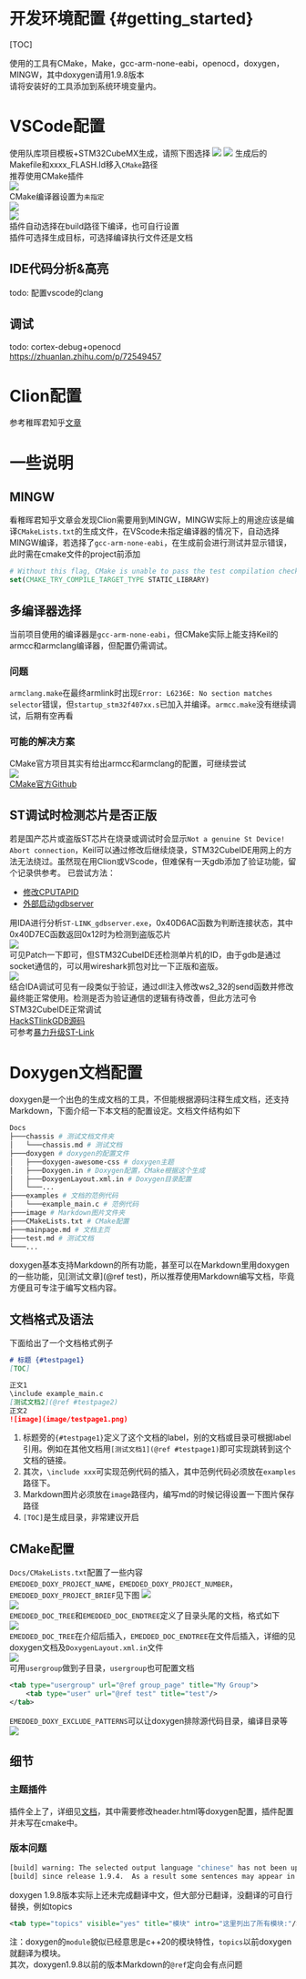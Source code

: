 # 开发环境配置 {#getting_started}
[TOC]

使用的工具有CMake，Make，gcc-arm-none-eabi，openocd，doxygen，MINGW，其中doxygen请用1.9.8版本  
请将安装好的工具添加到系统环境变量内。

# VSCode配置
使用队库项目模板+STM32CubeMX生成，请照下图选择
![](image/2023-10-23-22-55-34.png)
![](image/2023-10-23-22-55-06.png)
生成后的Makefile和xxxx_FLASH.ld移入`CMake`路径   
推荐使用CMake插件  
![](image/2023-10-23-23-10-50.png)  
CMake编译器设置为`未指定`  
![](image/2023-10-23-23-12-09.png)  
![](image/2023-10-23-23-11-36.png)  
插件自动选择在build路径下编译，也可自行设置  
插件可选择生成目标，可选择编译执行文件还是文档

## IDE代码分析&高亮
todo: 配置vscode的clang

## 调试
todo: cortex-debug+openocd  
https://zhuanlan.zhihu.com/p/72549457


# Clion配置
参考稚晖君知乎[文章](https://zhuanlan.zhihu.com/p/145801160)

# 一些说明

## MINGW
看稚晖君知乎文章会发现Clion需要用到MINGW，MINGW实际上的用途应该是编译`CMakeLists.txt`的生成文件，在VScode未指定编译器的情况下，自动选择MINGW编译，若选择了`gcc-arm-none-eabi`，在生成前会进行测试并显示错误，此时需在cmake文件的project前添加  
```CMake
# Without this flag, CMake is unable to pass the test compilation check
set(CMAKE_TRY_COMPILE_TARGET_TYPE STATIC_LIBRARY)
```

## 多编译器选择
当前项目使用的编译器是`gcc-arm-none-eabi`，但CMake实际上能支持Keil的armcc和armclang编译器，但配置仍需调试。
### 问题
`armclang.make`在最终armlink时出现`Error: L6236E: No section matches selector`错误，但`startup_stm32f407xx.s`已加入并编译。`armcc.make`没有继续调试，后期有空再看
### 可能的解决方案
CMake官方项目其实有给出armcc和armclang的配置，可继续尝试  
![](image/2023-10-23-23-05-58.png)  
[CMake官方Github](https://github.com/Kitware/CMake)


## ST调试时检测芯片是否正版
若是国产芯片或盗版ST芯片在烧录或调试时会显示`Not a genuine St Device! Abort connection`，Keil可以通过修改后继续烧录，STM32CubeIDE用网上的方法无法绕过。虽然现在用Clion或VScode，但难保有一天gdb添加了验证功能，留个记录供参考。
已尝试方法：
- [修改CPUTAPID](https://electronics.stackexchange.com/questions/681952/how-to-make-new-versions-of-stm32cubeide-1-9-to-debug-fake-stm32-chips)
- [外部启动gdbserver](https://www.cnblogs.com/DragonStart/p/12199455.html)  
  
用IDA进行分析`ST-LINK_gdbserver.exe`，0x40D6AC函数为判断连接状态，其中0x40D7EC函数返回0x12时为检测到盗版芯片  
![](image/2023-10-24-00-27-24.png)  
可见Patch一下即可，但STM32CubeIDE还检测单片机的ID，由于gdb是通过socket通信的，可以用wireshark抓包对比一下正版和盗版。  
![](image/2023-10-24-00-36-12.png)  
结合IDA调试可见有一段类似于验证，通过dll注入修改ws2_32的send函数并修改最终能正常使用。检测是否为验证通信的逻辑有待改善，但此方法可令STM32CubeIDE正常调试  
[HackSTlinkGDB源码](https://github.com/JamesHoi/HackSTLinkGDB)  
可参考[暴力升级ST-Link](https://github.com/armink/HackSTLinkUpgrade)

# Doxygen文档配置
doxygen是一个出色的生成文档的工具，不但能根据源码注释生成文档，还支持Markdown，下面介绍一下本文档的配置设定。文档文件结构如下
```bash
Docs
├───chassis # 测试文档文件夹 
│   └───chassis.md # 测试文档
├───doxygen # doxygen的配置文件
│   ├───doxygen-awesome-css # doxygen主题
│   ├───Doxygen.in # Doxygen配置，CMake根据这个生成
│   ├───DoxygenLayout.xml.in # Doxygen目录配置
│   └───...
├───examples # 文档的范例代码
│   └───example_main.c # 范例代码
├───image # Markdown图片文件夹
├───CMakeLists.txt # CMake配置
├───mainpage.md # 文档主页
├───test.md # 测试文档
└───...
```
doxygen基本支持Markdown的所有功能，甚至可以在Markdown里用doxygen的一些功能，见[测试文章](@ref test)，所以推荐使用Markdown编写文档，毕竟方便且可专注于编写文档内容。

## 文档格式及语法
下面给出了一个文档格式例子
```Markdown
# 标题 {#testpage1}
[TOC]

正文1
\include example_main.c
[测试文档2](@ref #testpage2)
正文2
![image](image/testpage1.png)
```
1. 标题旁的`{#testpage1}`定义了这个文档的label，别的文档或目录可根据label引用。例如在其他文档用`[测试文档1](@ref #testpage1)`即可实现跳转到这个文档的链接。  
2. 其次，`\include xxx`可实现范例代码的插入，其中范例代码必须放在`examples`路径下。  
3. Markdown图片必须放在`image`路径内，编写md的时候记得设置一下图片保存路径
4. `[TOC]`是生成目录，非常建议开启

## CMake配置
`Docs/CMakeLists.txt`配置了一些内容  
`EMEDDED_DOXY_PROJECT_NAME`，`EMEDDED_DOXY_PROJECT_NUMBER`，`EMEDDED_DOXY_PROJECT_BRIEF`见下图
![](image/2023-10-24-17-23-13.png)  
![](image/2023-10-24-17-23-32.png)  
`EMEDDED_DOC_TREE`和`EMEDDED_DOC_ENDTREE`定义了目录头尾的文档，格式如下  
![](image/2023-10-24-17-27-04.png)  
`EMEDDED_DOC_TREE`在介绍后插入，`EMEDDED_DOC_ENDTREE`在文件后插入，详细的见doxygen文档及`DoxygenLayout.xml.in`文件  
![](image/2023-10-24-17-29-25.png)  
可用`usergroup`做到子目录，`usergroup`也可配置文档  
```xml
<tab type="usergroup" url="@ref group_page" title="My Group">
    <tab type="user" url="@ref test" title="test"/>
</tab>
```
`EMEDDED_DOXY_EXCLUDE_PATTERNS`可以让doxygen排除源代码目录，编译目录等  
![](image/2023-10-25-02-07-07.png)

## 细节
### 主题插件
插件全上了，详细见[文档](https://jothepro.github.io/doxygen-awesome-css/md_docs_2extensions.html)，其中需要修改header.html等doxygen配置，插件配置并未写在cmake中。

### 版本问题
```bash
[build] warning: The selected output language "chinese" has not been updated
[build] since release 1.9.4.  As a result some sentences may appear in English.
```
doxygen 1.9.8版本实际上还未完成翻译中文，但大部分已翻译，没翻译的可自行替换，例如topics
```xml
<tab type="topics" visible="yes" title="模块" intro="这里列出了所有模块:"/>
```
注：doxygen的`module`貌似已经意思是c++20的模块特性，`topics`以前doxygen就翻译为模块。  
其次，doxygen1.9.8以前的版本Markdown的`@ref`定向会有点问题
